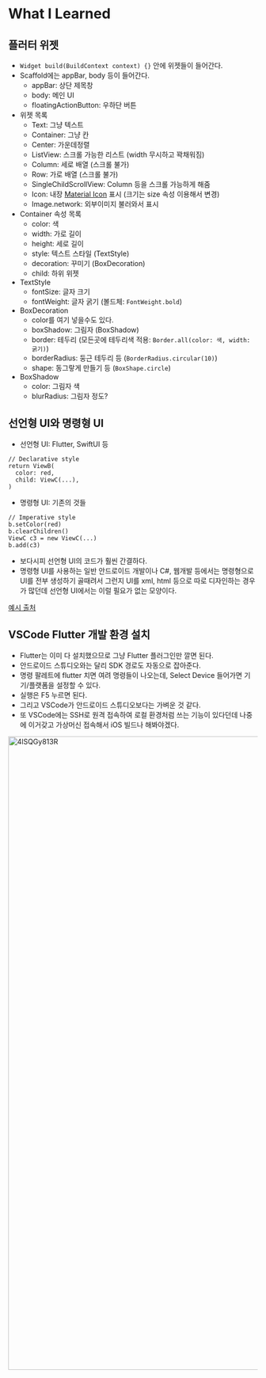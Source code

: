 # What I Learned

## 플러터 위젯
* ```Widget build(BuildContext context) {}``` 안에 위젯들이 들어간다.
* Scaffold에는 appBar, body 등이 들어간다.
    * appBar: 상단 제목창
    * body: 메인 UI
    * floatingActionButton: 우하단 버튼
* 위젯 목록
    * Text: 그냥 텍스트
    * Container: 그냥 칸
    * Center: 가운데정렬
    * ListView: 스크롤 가능한 리스트 (width 무시하고 꽉채워짐)
    * Column: 세로 배열 (스크롤 불가)
    * Row: 가로 배열 (스크롤 불가)
    * SingleChildScrollView: Column 등을 스크롤 가능하게 해줌
    * Icon: 내장 [Material Icon](https://fonts.google.com/icons) 표시 (크기는 size 속성 이용해서 변경)
    * Image.network: 외부이미지 불러와서 표시
* Container 속성 목록
    * color: 색
    * width: 가로 길이
    * height: 세로 길이
    * style: 텍스트 스타일 (TextStyle)
    * decoration: 꾸미기 (BoxDecoration)
    * child: 하위 위젯
* TextStyle
    * fontSize: 글자 크기
    * fontWeight: 글자 굵기 (볼드체: ```FontWeight.bold```)
* BoxDecoration
    * color를 여기 넣을수도 있다.
    * boxShadow: 그림자 (BoxShadow)
    * border: 테두리 (모든곳에 테두리색 적용: ```Border.all(color: 색, width: 굵기)```)
    * borderRadius: 둥근 테두리 등 (```BorderRadius.circular(10)```)
    * shape: 동그랗게 만들기 등 (```BoxShape.circle```)
* BoxShadow
    * color: 그림자 색
    * blurRadius: 그림자 정도?

## 선언형 UI와 명령형 UI
* 선언형 UI: Flutter, SwiftUI 등
```
// Declarative style
return ViewB(
  color: red,
  child: ViewC(...),
)
```
* 명령형 UI: 기존의 것들
```
// Imperative style
b.setColor(red)
b.clearChildren()
ViewC c3 = new ViewC(...)
b.add(c3)
```
* 보다시피 선언형 UI의 코드가 훨씬 간결하다.
* 명령형 UI를 사용하는 일반 안드로이드 개발이나 C#, 웹개발 등에서는 명령형으로 UI를 전부 생성하기 골때려서 그런지 UI를 xml, html 등으로 따로 디자인하는 경우가 많던데 선언형 UI에서는 이럴 필요가 없는 모양이다.

[예시 출처](https://selfish-developer.com/entry/%EB%AA%85%EB%A0%B9%ED%98%95-UI-vs-%EC%84%A0%EC%96%B8%ED%98%95-UI)

## VSCode Flutter 개발 환경 설치
* Flutter는 이미 다 설치했으므로 그냥 Flutter 플러그인만 깔면 된다.
* 안드로이드 스튜디오와는 달리 SDK 경로도 자동으로 잡아준다.
* 명령 팔레트에 flutter 치면 여려 명령들이 나오는데, Select Device 들어가면 기기/플랫폼을 설정할 수 있다.
* 실행은 F5 누르면 된다.
* 그리고 VSCode가 안드로이드 스튜디오보다는 가벼운 것 같다.
* 또 VSCode에는 SSH로 원격 접속하여 로컬 환경처럼 쓰는 기능이 있다던데 나중에 이거갖고 가상머신 접속해서 iOS 빌드나 해봐야겠다.
<img width="1280" alt="4lSQGy813R" src="https://user-images.githubusercontent.com/34885971/229788514-82be913f-39e5-4f39-9191-75f5aff1b52c.png">
